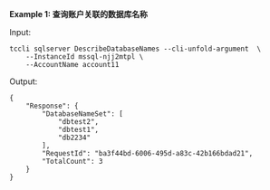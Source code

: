 **Example 1: 查询账户关联的数据库名称**



Input: 

```
tccli sqlserver DescribeDatabaseNames --cli-unfold-argument  \
    --InstanceId mssql-njj2mtpl \
    --AccountName account11
```

Output: 
```
{
    "Response": {
        "DatabaseNameSet": [
            "dbtest2",
            "dbtest1",
            "db2234"
        ],
        "RequestId": "ba3f44bd-6006-495d-a83c-42b166bdad21",
        "TotalCount": 3
    }
}
```

